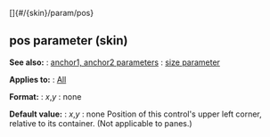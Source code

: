 []{#/{skin}/param/pos}
  ## pos parameter (skin)
  **See also:**
  :   [anchor1, anchor2 parameters](ref/%7Bskin%7D/param/anchor)
  :   [size parameter](ref/%7Bskin%7D/param/size)
  <!-- -->
  **Applies to:**
  :   [All](ref/%7Bskin%7D/control)
  <!-- -->
  **Format:**
  :   *x*,*y*
  :   none
  <!-- -->
  **Default value:**
  :   *x*,*y*
  :   none
  Position of this control\'s upper left corner, relative to its
  container. (Not applicable to panes.)